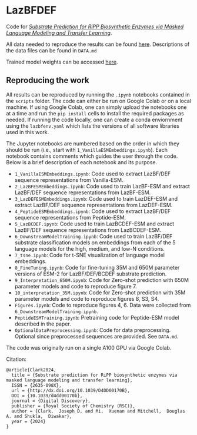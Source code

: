 # LazBFDEF
Code for [*Substrate Prediction for RiPP Biosynthetic Enzymes via Masked Language Modeling and Transfer Learning*](https://pubs.rsc.org/en/content/articlelanding/2024/dd/d4dd00170b).

<!--Trained model weights can be accessed [here](https://drive.google.com/drive/folders/104klsza_oNzCbj3UOgczbsuUQ1VAy9K0?usp=drive_link).-->

All data needed to reproduce the results can be found [here](https://drive.google.com/drive/folders/1hDGo4JQDic0i8sRVqtTpIuD0PtE0TsXH?usp=drive_link). Descriptions of the data files can be found in `DATA.md`

Trained model weights can be accessed [here](https://huggingface.co/ShuklaGroupIllinois).

## Reproducing the work

All results can be reproduced by running the `.ipynb` notebooks contained in the `scripts` folder. The code can either be run on Google Colab or on a local machine. If using Google Colab, one can simply upload the notebooks one at a time and run the `pip install` cells to install the required packages as needed. If running the code locally, one can create a conda enviornment using the `lazbfenv.yaml` which lists the versions of all software libraries used in this work.

The Jupyter notebooks are numbered based on the order in which they should be run (i.e., start with `1_VanillaESMEmbeddings.ipynb`). Each notebook contains comments which guides the user through the code. Below is a brief description of each notebook and its purpose.

- `1_VanillaESMEmbeddings.ipynb`: Code used to extract LazBF/DEF sequence representations from Vanilla-ESM.
- `2_LazBFESMEmbeddings.ipynb`: Code used to train LazBF-ESM and extract LazBF/DEF sequence representations from LazBF-ESM.
- `3_LazDEFESMEmbeddings.ipynb`: Code used to train LazDEF-ESM and extract LazBF/DEF sequence representations from LazDEF-ESM.
- `4_PeptideESMEmbeddings.ipynb`: Code used to extract LazBF/DEF sequence representations from Peptide-ESM.
- `5_LazBCDEF.ipynb`: Code used to train LazBCDEF-ESM and extract LazBF/DEF sequence representations from LazBCDEF-ESM.
- `6_DownstreamModelTraining.ipynb`: Code used to train LazBF/DEF substrate classification models on embeddings from each of the 5 language models for the high, medium, and low-N conditions.
- `7_tsne.ipynb`: Code for t-SNE visualization of language model embeddings.
- `8_FineTuning.ipynb`: Code for fine-tuning 35M and 650M parameter versions of ESM-2 for LazBF/DEF/BCDEF substrate prediction.
- `9_Interpretation_650M.ipynb`: Code for Zero-shot prediction with 650M parameter models and code to reproduce figure 7.
- `10_interpretation_35M.ipynb`: Code for Zero-shot prediction with 35M parameter models and code to reproduce figures 8, S3, S4.
- `Figures.ipynb`: Code to reproduce figures 4, 6. Data were collected from `6_DownstreamModelTraining.ipynb`.
- `PeptideESMTraining.ipynb`: Pretraining code for Peptide-ESM model described in the paper.
- `OptionalDataPreprocessing.ipynb`: Code for data preprocessing. Optional since preprocessed sequences are provided. See `DATA.md`.

The code was originally run on a single A100 GPU via Google Colab.

Citation:
```
@article{Clark2024,
  title = {Substrate prediction for RiPP biosynthetic enzymes via masked language modeling and transfer learning},
  ISSN = {2635-098X},
  url = {http://dx.doi.org/10.1039/D4DD00170B},
  DOI = {10.1039/d4dd00170b},
  journal = {Digital Discovery},
  publisher = {Royal Society of Chemistry (RSC)},
  author = {Clark,  Joseph D. and Mi,  Xuenan and Mitchell,  Douglas A. and Shukla,  Diwakar},
  year = {2024}
}
```

